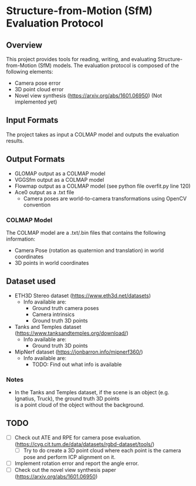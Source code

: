 # Structure-from-Motion (SfM) Evaluation Protocol

## Overview

This project provides tools for reading, writing, and evaluating Structure-from-Motion (SfM) models.
The evaluation protocol is composed of the following elements:
* Camera pose error 
* 3D point cloud error
* Novel view synthesis (https://arxiv.org/abs/1601.06950) (Not implemented yet)

## Input Formats

The project takes as input a COLMAP model and outputs the evaluation results.

## Output Formats
* GLOMAP output as a COLMAP model
* VGGSfm output as a COLMAP model
* Flowmap output as a COLMAP model (see python file overfit.py line 120)
* Ace0 output as a .txt file
  * Camera poses are world-to-camera transformations using OpenCV convention

### COLMAP Model

The COLMAP model are a .txt/.bin files that contains the following information:
* Camera Pose (rotation as quaternion and translation) in world coordinates
* 3D points in world coordinates

## Dataset used
- ETH3D Stereo dataset (https://www.eth3d.net/datasets)
  - Info available are: 
    - Ground truth camera poses
    - Camera intrinsics
    - Ground truth 3D points
- Tanks and Temples dataset (https://www.tanksandtemples.org/download/)
  - Info available are:
    - Ground truth 3D points
- MipNerf dataset (https://jonbarron.info/mipnerf360/)
  - Info available are:
    - TODO: Find out what info is available

### Notes
- In the Tanks and Temples dataset, if the scene is an object (e.g. Ignatius, Truck), the ground truth 3D points \
    is a point cloud of the object without the background.

## TODO
- [ ] Check out ATE and RPE for camera pose evaluation. (https://cvg.cit.tum.de/data/datasets/rgbd-dataset/tools/)
  - [ ] Try to do create a 3D point cloud where each point is the camera pose and perform ICP alignment on it.
- [ ] Implement rotation error and report the angle error.
- [ ] Check out the novel view synthesis paper (https://arxiv.org/abs/1601.06950)
